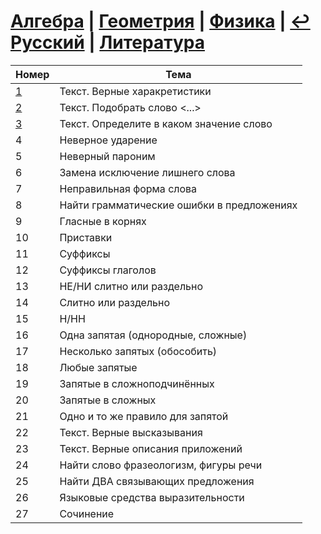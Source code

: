 # [Алгебра](https://github.com/sch1432/sch1432/tree/main/math) | [Геометрия](https://github.com/sch1432/sch1432/tree/main/math#Геометрия) | [Физика](https://github.com/sch1432/sch1432/tree/main/fiz) | [↩ Русский](https://github.com/sch1432/sch1432) | [Литература](https://github.com/sch1432/sch1432/tree/main/lit)

| Номер | Тема |
| ---- | ----- |
| [1](https://github.com/sch1432/sch1432/blob/main/rus/ege/1.md) | Текст. Верные харакретистики | 
| [2](https://github.com/sch1432/sch1432/blob/main/rus/ege/2.md) | Текст. Подобрать слово <...> |
| [3](https://github.com/sch1432/sch1432/blob/main/rus/ege/3.md) | Текст. Определите в каком значение слово |
| 4 | Неверное ударение |
| 5 | Неверный пароним |
| 6 | Замена исключение лишнего слова |
| 7 | Неправильная форма слова |
| 8 | Найти грамматические ошибки в предложениях |
| 9 | Гласные в корнях |
| 10 | Приставки |
| 11 | Суффиксы |
| 12 | Суффиксы глаголов |
| 13 | НЕ/НИ слитно или раздельно |
| 14 | Слитно или раздельно |
| 15 | Н/НН |
| 16 | Одна запятая (однородные, сложные) |
| 17 | Несколько запятых (обособить) |
| 18 | Любые запятые |
| 19 | Запятые в сложноподчинённых |
| 20 | Запятые в сложных |
| 21 | Одно и то же правило для запятой |
| 22 | Текст. Верные высказывания |
| 23 | Текст. Верные описания приложений |
| 24 | Найти слово фразеологизм, фигуры речи |
| 25 | Найти ДВА связывающих предложения |
| 26 | Языковые средства выразительности |
| 27 | Сочинение |
